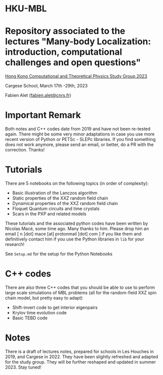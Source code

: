 # HKU-MBL

# Repository associated to the lectures "Many-body Localization: introduction, computational challenges and open questions"

[Hong Kong Computational and Theoretical Physics Study Group 2023](https://quantummc.xyz/study-group/)

Cargese School, March 17th -29th, 2023

Fabien Alet (fabien.alet@cnrs.fr)

# Important Remark

Both notes and C++ codes date from 2019 and have not been re-tested again. There might be some very minor adaptations in case you use more recent version of Python or PETSc - SLEPc libraries. If you find something does not work anymore, please send an email, or better, do a PR with the correction. Thanks!


# Tutorials

There are 5 notebooks on the following topics (in order of complexity):

- Basic illustration of the Lanczos algorithm
- Static properties of the XXZ random field chain
- Dynamical properties of the XXZ random field chain
- Floquet Quantum circuits and time crystals
- Scars in the PXP and related models

These tutorials and the associated python codes have been written by Nicolas Macé, some time ago. Many thanks to him. Please drop him an email [  n [dot] mace [at] protonmail [dot] com ] if you like them and definitively contact him if you use the Python libraries in ```lib``` for your research!

See ```Setup.md``` for the setup for the Python Notebooks

# C++ codes

There are also three C++ codes that you should be able to use to perform large scale simulations of MBL problems (all for the random-field XXZ spin chain model, but pretty easy to adapt)

- Shift-invert code to get interior eigenpairs
- Krylov time evolution code
- Basic TEBD code

# Notes

There is a draft of lectures notes,  prepared for schools in Les Houches in 2019, and Cargese in 2022. They have been slightly refreshed and adapted for the study group. They will be further reshaped and updated in summer 2023. Stay tuned!
